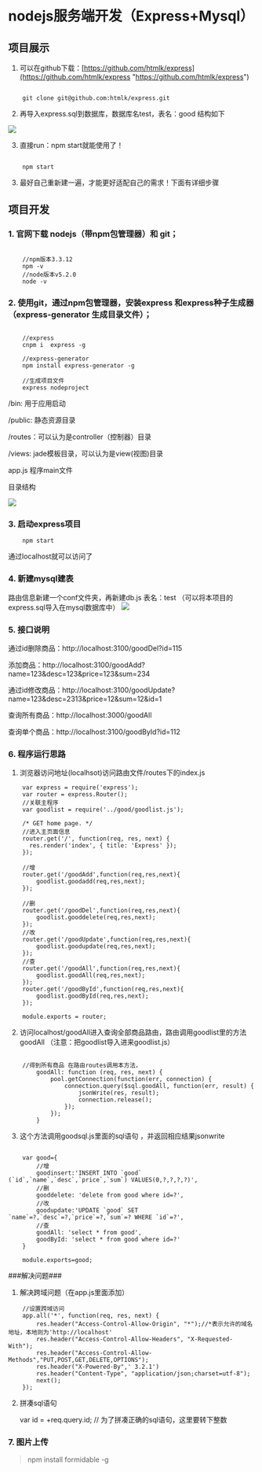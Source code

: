 # nodejs服务端开发（Express+Mysql） #
## 项目展示 ##

1. 可以在github下载：[https://github.com/htmlk/express](https://github.com/htmlk/express "https://github.com/htmlk/express")

```

	git clone git@github.com:htmlk/express.git
```

2. 再导入express.sql到数据库，数据库名test，表名：good 结构如下

![](http://i.imgur.com/6hfrMJp.png)

3. 直接run：npm start就能使用了！

```

	npm start

```

3. 最好自己重新建一遍，才能更好适配自己的需求！下面有详细步骤
## 项目开发 ##
### 1. 官网下载 nodejs（带npm包管理器）和 git； ###

```

	//npm版本3.3.12
	npm -v
	//node版本v5.2.0
	node -v
```
### 2. 使用git，通过npm包管理器，安装express 和express种子生成器（express-generator 生成目录文件）； ###

```

	//express
	cnpm i	express -g

	//express-generator
	npm install express-generator -g

	//生成项目文件
	express nodeproject

```

/bin: 用于应用启动

/public: 静态资源目录

/routes：可以认为是controller（控制器）目录

/views: jade模板目录，可以认为是view(视图)目录

app.js 程序main文件

目录结构

![](http://i.imgur.com/EsIhUZK.png)

### 3. 启动express项目 ###

```
	npm start

```

通过localhost就可以访问了

### 4. 新建mysql建表 ###
路由信息新建一个conf文件夹，再新建db.js
表名：test
（可以将本项目的express.sql导入在mysql数据库中）
![](http://i.imgur.com/6hfrMJp.png)

### 5. 接口说明 ###

通过id删除商品：http://localhost:3100/goodDel?id=115

添加商品：http://localhost:3100/goodAdd?
name=123&desc=123&price=123&sum=234

通过id修改商品：http://localhost:3100/goodUpdate?name=123&desc=2313&price=12&sum=12&id=1

查询所有商品：http://localhost:3000/goodAll

查询单个商品：http://localhost:3100/goodById?id=112

### 6. 程序运行思路 ###

1. 浏览器访问地址(localhsot)访问路由文件/routes下的index.js

```
	var express = require('express');
	var router = express.Router();
	//关联主程序
	var goodlist = require('../good/goodlist.js');
	
	/* GET home page. */
	//进入主页面信息
	router.get('/', function(req, res, next) {
	  res.render('index', { title: 'Express' });
	});
	
	//增
	router.get('/goodAdd',function(req,res,next){
		goodlist.goodadd(req,res,next);
	});
	
	//删
	router.get('/goodDel',function(req,res,next){
		goodlist.gooddelete(req,res,next);
	});
	//改
	router.get('/goodUpdate',function(req,res,next){
		goodlist.goodupdate(req,res,next);
	});
	//查
	router.get('/goodAll',function(req,res,next){
		goodlist.goodAll(req,res,next);
	});
	router.get('/goodById',function(req,res,next){
		goodlist.goodById(req,res,next);
	});
	
	module.exports = router;
```
2. 访问localhost/goodAll进入查询全部商品路由，路由调用goodlist里的方法goodAll （注意：把goodlist导入进来goodlist.js）

```

	//得到所有商品 在路由routes调用本方法，
		goodAll: function (req, res, next) {
	        pool.getConnection(function(err, connection) {
	            connection.query($sql.goodAll, function(err, result) {
	                jsonWrite(res, result);
	                connection.release();
	            });
	        });
	    }

```
3. 这个方法调用goodsql.js里面的sql语句 ，并返回相应结果jsonwrite
```

	var good={
		//增
		goodinsert:'INSERT INTO `good` (`id`,`name`,`desc`,`price`,`sum`) VALUES(0,?,?,?,?)',
		//删
		gooddelete: 'delete from good where id=?',
		//改
		goodupdate:'UPDATE `good` SET `name`=?,`desc`=?,`price`=?,`sum`=? WHERE `id`=?',
	    //查
	    goodAll: 'select * from good',
	    goodById: 'select * from good where id=?'
	}
	
	module.exports=good;
```
###解决问题###
1. 解决跨域问题（在app.js里面添加）
```
	//设置跨域访问
	app.all('*', function(req, res, next) {
	    res.header("Access-Control-Allow-Origin", "*");//*表示允许的域名地址，本地则为'http://localhost' 
	    res.header("Access-Control-Allow-Headers", "X-Requested-With");
	    res.header("Access-Control-Allow-Methods","PUT,POST,GET,DELETE,OPTIONS");
	    res.header("X-Powered-By",' 3.2.1')
	    res.header("Content-Type", "application/json;charset=utf-8");
	    next();
	});
```	

2. 拼凑sql语句

	var id = +req.query.id; // 为了拼凑正确的sql语句，这里要转下整数



### 7. 图片上传 ###



>npm install formidable -g